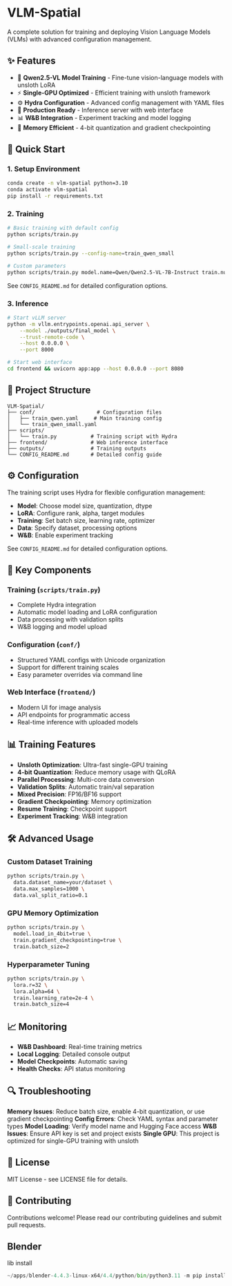 # VLM-Spatial

A complete solution for training and deploying Vision Language Models (VLMs) with advanced configuration management.

## ✨ Features

- 🤖 **Qwen2.5-VL Model Training** - Fine-tune vision-language models with unsloth LoRA
- ⚡ **Single-GPU Optimized** - Efficient training with unsloth framework
- ⚙️ **Hydra Configuration** - Advanced config management with YAML files
- 🚀 **Production Ready** - Inference server with web interface
- 📊 **W&B Integration** - Experiment tracking and model logging
- 🔧 **Memory Efficient** - 4-bit quantization and gradient checkpointing

## 🚀 Quick Start

### 1. Setup Environment

```bash
conda create -n vlm-spatial python=3.10
conda activate vlm-spatial
pip install -r requirements.txt
```

### 2. Training

```bash
# Basic training with default config
python scripts/train.py

# Small-scale training
python scripts/train.py --config-name=train_qwen_small

# Custom parameters
python scripts/train.py model.name=Qwen/Qwen2.5-VL-7B-Instruct train.num_epochs=3
```
See `CONFIG_README.md` for detailed configuration options.
### 3. Inference

```bash
# Start vLLM server
python -m vllm.entrypoints.openai.api_server \
    --model ./outputs/final_model \
    --trust-remote-code \
    --host 0.0.0.0 \
    --port 8000

# Start web interface
cd frontend && uvicorn app:app --host 0.0.0.0 --port 8080
```

## 📁 Project Structure

```
VLM-Spatial/
├── conf/                    # Configuration files
│   ├── train_qwen.yaml     # Main training config
│   └── train_qwen_small.yaml
├── scripts/
│   └── train.py           # Training script with Hydra
├── frontend/              # Web inference interface
├── outputs/               # Training outputs
└── CONFIG_README.md       # Detailed config guide
```

## ⚙️ Configuration

The training script uses Hydra for flexible configuration management:

- **Model**: Choose model size, quantization, dtype
- **LoRA**: Configure rank, alpha, target modules
- **Training**: Set batch size, learning rate, optimizer
- **Data**: Specify dataset, processing options
- **W&B**: Enable experiment tracking

See `CONFIG_README.md` for detailed configuration options.

## 🔧 Key Components

### Training (`scripts/train.py`)
- Complete Hydra integration
- Automatic model loading and LoRA configuration
- Data processing with validation splits
- W&B logging and model upload

### Configuration (`conf/`)
- Structured YAML configs with Unicode organization
- Support for different training scales
- Easy parameter overrides via command line

### Web Interface (`frontend/`)
- Modern UI for image analysis
- API endpoints for programmatic access
- Real-time inference with uploaded models

## 📊 Training Features

- **Unsloth Optimization**: Ultra-fast single-GPU training
- **4-bit Quantization**: Reduce memory usage with QLoRA
- **Parallel Processing**: Multi-core data conversion
- **Validation Splits**: Automatic train/val separation
- **Mixed Precision**: FP16/BF16 support
- **Gradient Checkpointing**: Memory optimization
- **Resume Training**: Checkpoint support
- **Experiment Tracking**: W&B integration

## 🛠️ Advanced Usage

### Custom Dataset Training
```bash
python scripts/train.py \
  data.dataset_name=your/dataset \
  data.max_samples=1000 \
  data.val_split_ratio=0.1
```

### GPU Memory Optimization
```bash
python scripts/train.py \
  model.load_in_4bit=true \
  train.gradient_checkpointing=true \
  train.batch_size=2
```

### Hyperparameter Tuning
```bash
python scripts/train.py \
  lora.r=32 \
  lora.alpha=64 \
  train.learning_rate=2e-4 \
  train.batch_size=4
```

## 📈 Monitoring

- **W&B Dashboard**: Real-time training metrics
- **Local Logging**: Detailed console output
- **Model Checkpoints**: Automatic saving
- **Health Checks**: API status monitoring

## 🔍 Troubleshooting

**Memory Issues**: Reduce batch size, enable 4-bit quantization, or use gradient checkpointing
**Config Errors**: Check YAML syntax and parameter types
**Model Loading**: Verify model name and Hugging Face access
**W&B Issues**: Ensure API key is set and project exists
**Single GPU**: This project is optimized for single-GPU training with unsloth

## 📄 License

MIT License - see LICENSE file for details.

## 🤝 Contributing

Contributions welcome! Please read our contributing guidelines and submit pull requests. 

## Blender
lib install 

```python
~/apps/blender-4.4.3-linux-x64/4.4/python/bin/python3.11 -m pip install tqdm
```